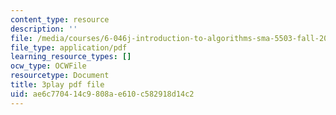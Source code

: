 ```yaml
---
content_type: resource
description: ''
file: /media/courses/6-046j-introduction-to-algorithms-sma-5503-fall-2005/ae6c770414c9808ae610c582918d14c2_V5hZoJ6uK-s.pdf
file_type: application/pdf
learning_resource_types: []
ocw_type: OCWFile
resourcetype: Document
title: 3play pdf file
uid: ae6c7704-14c9-808a-e610-c582918d14c2
---
```

